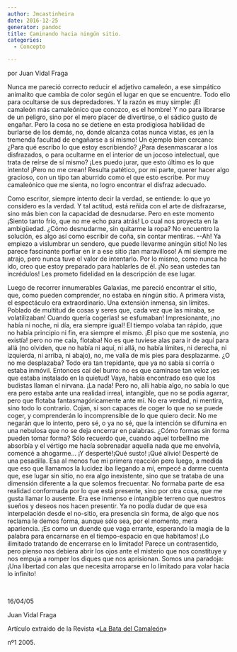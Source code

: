 ```yaml
---
author: Jmcastinheira
date: 2016-12-25
generator: pandoc
title: Caminando hacia ningún sitio.
categories:
  - Concepto

---
```




por Juan Vidal Fraga

Nunca me pareció correcto reducir el adjetivo camaleón, a ese simpático
animalito que cambia de color según el lugar en que se encuentre. Todo
ello para ocultarse de sus depredadores. Y la razón es muy simple: ¡El
camaleón más camaleónico que conozco, es el hombre! Y no para librarse
de un peligro, sino por el mero placer de divertirse, o el sádico gusto
de engañar. Pero la cosa no se detiene en esta prodigiosa habilidad de
burlarse de los demás, no, donde alcanza cotas nunca vistas, es ¡en la
tremenda facultad de engañarse a sí mismo! Un ejemplo bien cercano:
¿Para qué escribo lo que estoy escribiendo? ¿Para desenmascarar a los
disfrazados, o para ocultarme en el interior de un jocoso intelectual,
que trata de reírse de sí mismo? ¡Les puedo jurar, que esto último es lo
que intento! ¡Pero no me crean! Resulta patético, por mi parte, querer
hacer algo gracioso, con un tipo tan aburrido como el que esto escribe.
Por muy camaleónico que me sienta, no logro encontrar el disfraz
adecuado.

Como escritor, siempre intento decir la verdad, se entiende: lo que yo
considero es la verdad. Y tal actitud, está reñida con el arte de
disfrazarse, sino más bien con la capacidad de desnudarse. Pero en este
momento ¡Siento tanto frío, que no me echo para atrás! Lo cual nos
proyecta en la ambigüedad. ¿Cómo desnudarme, sin quitarme la ropa? No
encuentro la solución, es algo así como escribir de coña, sin contar
mentiras. --Ah! Ya empiezo a vislumbrar un sendero, que puede llevarme
aningún sitio! No les parece fascinante porfiar en ir a ese sitio ¡tan
maravilloso! A mí siempre me atrajo, pero nunca tuve el valor de
intentarlo. Por lo mismo, como nunca he ido, creo que estoy preparado
para hablarles de él. ¡No sean ustedes tan incrédulos! Les prometo
fidelidad en la descripción de ese lugar.

Luego de recorrer innumerables Galaxias, me pareció encontrar el sitio,
que, como pueden comprender, no estaba en ningún sitio. A primera vista,
el espectáculo era extraordinario. Una extensión inmensa, sin límites.
Poblado de multitud de cosas y seres que, cada vez que las miraba, se
volatilizaban! Cuando quería cogerlas! se esfumaban! Impresionante, ¡no
había ni noche, ni día, era siempre igual! El tiempo volaba tan rápido,
¡que no había principio ni fin, era siempre el mismo. ¡El piso que me
sostenía, ¡no existía! pero no me caía, flotaba! No es que tuviese alas
para ir de aquí para allá (no olviden, que no había ni aquí, ni allá, no
había límites, ni derecha, ni izquierda, ni arriba, ni abajo), no, me
valía de mis pies para desplazarme. ¿O no me desplazaba? Todo era tan
trepidante, que ya no sabía si corría o estaba inmóvil. Entonces caí del
burro: no es que caminase tan veloz ¡es que estaba instalado en la
quietud! Vaya, había encontrado eso que los budistas llaman el nirvana.
¡La nada! Pero no, allí había algo, no sabía lo que era pero estaba ante
una realidad irreal, intangible, que no se podía agarrar, pero que
flotaba fantasmagóricamente ante mí. No era verdad, ni mentira, sino
todo lo contrario. Cojan, si son capaces de coger lo que no se puede
coger, y comprenderán lo incomprensible de lo que quiero decir. No me
negarán que lo intento, pero sé, o ya no sé, que la intención se
difumina en una nebulosa que no se deja encerrar en palabras. ¿Cómo
formas sin forma pueden tomar forma? Sólo recuerdo que, cuando aquel
torbellino me absorbía y el vértigo me hacía sobrenadar aquella nada que
me envolvía, comencé a ahogarme... ¡Y desperté!¡Qué susto! ¡Qué alivio!
Desperté de una pesadilla. Esa al menos fue mi primera reacción pero
luego, a medida que eso que llamamos la lucidez iba llegando a mí,
empecé a darme cuenta que, ese lugar sin sitio, no era algo inexistente,
sino que se trataba de una dimensión diferente a la que solemos
frecuentar. No formaba parte de esa realidad conformada por lo que está
presente, sino por otra cosa, que me gusta llamar lo ausente. Era ese
inmenso e intangible terreno que nuestros sueños y deseos nos hacen
presentir. Ya no podía dudar de que esa interpelación desde el no-sitio,
era presencia sin forma, de algo que nos reclama le demos forma, aunque
sólo sea, por el momento, mera apariencia. ¡Es como un duende que vaga
errante, esperando la magia de la palabra para encarnarse en el
tiempo-espacio en que habitamos! ¡Lo ilimitado tratando de encerrarse en
lo limitado! Parece un contrasentido, pero pienso nos debiera abrir los
ojos ante el misterio que nos constituye y nos empuja a romper los
diques que nos aprisionan. Somos una paradoja: ¡Una libertad con alas
que necesita arroparse en lo limitado para volar hacia lo infinito!

 

16/04/05

Juan Vidal Fraga

Artículo extraido de la Revista «[La Bata del
Camaleón](http://www.eltallerdelpoeta.com/libroselectronicos/LabatadelcamaleonN1.pdf)»

nº1 2005.
